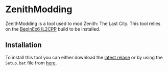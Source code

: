 # ZenithModding

ZenithModding is a tool used to mod Zenith: The Last City. This tool relies on the [BepInEx6 IL2CPP](https://docs.bepinex.dev/master/articles/user_guide/installation/unity_il2cpp.html) build to be installed.

## Installation
To install this tool you can either download the [latest relase](https://github.com/Christoffyw/ZenithCore/releases) or by using the `Setup.bat` file from [here](https://raw.githubusercontent.com/Christoffyw/ZenithModding/main/Setup.bat).
